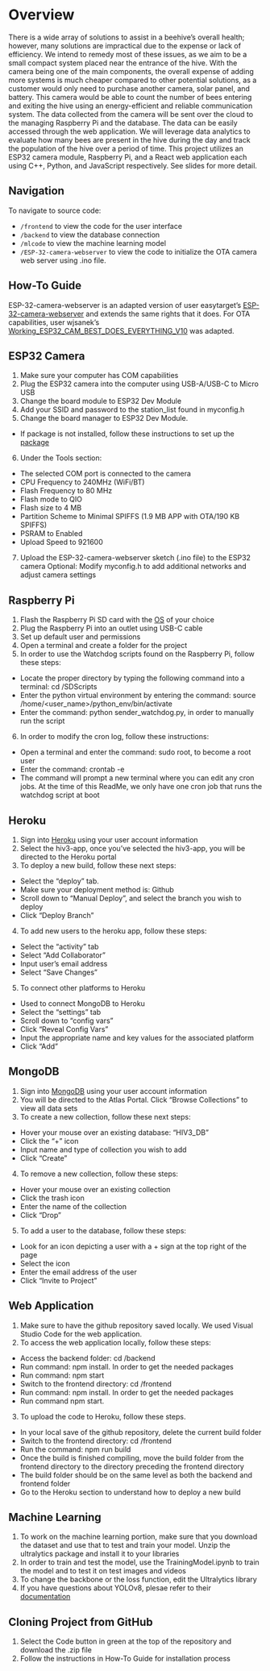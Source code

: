 # Overview
There is a wide array of solutions to assist in a beehive’s overall health; however, many solutions are impractical due to the expense or lack of efficiency. We intend to remedy most of these issues, as we aim to be a small compact system placed near the entrance of the hive. With the camera being one of the main components, the overall expense of adding more systems is much cheaper compared to other potential solutions, as a customer would only need to purchase another camera, solar panel, and battery. This camera would be able to count the number of bees entering and exiting the hive using an energy-efficient and reliable communication system. The data collected from the camera will be sent over the cloud to the managing Raspberry Pi and the database. The data can be easily accessed through the web application. We will leverage data analytics to evaluate how many bees are present in the hive during the day and track the population of the hive over a period of time. 
This project utilizes an ESP32 camera module, Raspberry Pi, and a React web application each using C++, Python, and JavaScript respectively. See slides for more detail.
## Navigation
To navigate to source code:
- ```/frontend``` to view the code for the user interface
- ```/backend```  to view the database connection 
- ```/mlcode``` to view the machine learning model
- ```/ESP-32-camera-webserver``` to view the code to initialize the OTA camera web server using .ino file. 
## How-To Guide
ESP-32-camera-webserver is an adapted version of user easytarget’s [ESP-32-camera-webserver](https://github.com/easytarget/esp32-cam-webserver) and extends the same rights that it does. For OTA capabilities, user wjsanek’s [Working_ESP32_CAM_BEST_DOES_EVERYTHING_V10]( https://github.com/wjsanek/wjsanek) was adapted.

## ESP32 Camera
1. Make sure your computer has COM capabilities
2. Plug the ESP32 camera into the computer using USB-A/USB-C to Micro USB
3. Change the board module to ESP32 Dev Module
4. Add your SSID and password to the station_list found in myconfig.h
5. Change the board manager to ESP32 Dev Module. 
- If package is not installed, follow these instructions to set up the [package]( https://docs.espressif.com/projects/arduino-esp32/en/latest/installing.html)
6. Under the Tools section:  
- The selected COM port is connected to the camera
- CPU Frequency to 240MHz (WiFi/BT)
- Flash Frequency to 80 MHz
- Flash mode to QIO
- Flash size to 4 MB
- Partition Scheme to Minimal SPIFFS (1.9 MB APP with OTA/190 KB SPIFFS)
- PSRAM to Enabled
- Upload Speed to 921600
7. Upload the ESP-32-camera-webserver sketch (.ino file) to the ESP32 camera
Optional: Modify myconfig.h to add additional networks and adjust camera settings

## Raspberry Pi

1. Flash the Raspberry Pi SD card with the [OS](https://www.raspberrypi.com/software/) of your choice
2. Plug the Raspberry Pi into an outlet using USB-C cable
3. Set up default user and permissions
4. Open a terminal and create a folder for the project
5. In order to use the Watchdog scripts found on the Raspberry Pi, follow these steps:
- Locate the proper directory by typing the following command into a terminal: cd /SDScripts
- Enter the python virtual environment by entering the command: source /home/<user_name>/python_env/bin/activate
- Enter the command: python sender_watchdog.py, in order to manually run the script
6. In order to modify the cron log, follow these instructions:
- Open a terminal and enter the command: sudo root, to become a root user
- Enter the command: crontab -e
- The command will prompt a new terminal where you can edit any cron jobs. At the time of this ReadMe, we only have one cron job that runs the watchdog script at boot



## Heroku 
1. Sign into [Heroku](www.heroku.com) using your user account information
2. Select the hiv3-app, once you’ve selected the hiv3-app, you will be directed to the Heroku portal
3. To deploy a new build, follow these next steps:
- Select the “deploy” tab.
- Make sure your deployment method is: Github
- Scroll down to “Manual Deploy”, and select the branch you wish to deploy
- Click “Deploy Branch”
4. To add new users to the heroku app, follow these steps:
- Select the “activity” tab 
- Select “Add Collaborator”
- Input user’s email address
- Select “Save Changes”
5. To connect other platforms to Heroku
- Used to connect MongoDB to Heroku
- Select the “settings” tab
- Scroll down to “config vars”
- Click “Reveal Config Vars”
- Input the appropriate name and key values for the associated platform
- Click “Add”

## MongoDB
1. Sign into [MongoDB](www.mongodb.com) using your user account information
2. You will be directed to the Atlas Portal. Click “Browse Collections” to view all data sets
3. To create a new collection, follow these next steps:
- Hover your mouse over an existing database: “HIV3_DB”
- Click the “+” icon
- Input name and type of collection you wish to add
- Click “Create”
4. To remove a new collection, follow these steps:
- Hover your mouse over an existing collection
- Click the trash icon
- Enter the name of the collection
- Click “Drop”
5. To add a user to the database, follow these steps:
- Look for an icon depicting a user with a + sign at the top right of the page
- Select the icon
- Enter the email address of the user
- Click “Invite to Project”

## Web Application
1. Make sure to have the github repository saved locally. We used Visual Studio Code for the web application.
2. To access the web application locally, follow these steps:
- Access the backend folder: cd /backend
- Run command: npm install. In order to get the needed packages
- Run command: npm start
- Switch to the frontend directory: cd /frontend
- Run command: npm install. In order to get the needed packages
- Run command npm start.
3. To upload the code to Heroku, follow these steps.
- In your local save of the github repository, delete the current build folder
- Switch to the frontend directory: cd /frontend
- Run the command: npm run build
- Once the build is finished compiling, move the build folder from the frontend directory to the directory preceding the frontend directory
- The build folder should be on the same level as both the backend and frontend folder
- Go to the Heroku section to understand how to deploy a new build

## Machine Learning
1. To work on the machine learning portion, make sure that you download the dataset and use that to test and train your model. Unzip the ultralytics package and install it to your libraries
2. In order to train and test the model, use the TrainingModel.ipynb to train the model and to test it on test images and videos
3. To change the backbone or the loss function, edit the Ultralytics library
4. If you have questions about YOLOv8, plesae refer to their [documentation](https://docs.ultralytics.com) 

## Cloning Project from GitHub
1. Select the Code button in green at the top of the repository and download the .zip file
2. Follow the instructions in How-To Guide for installation process
